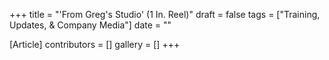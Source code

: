 +++
title = "'From Greg's Studio' (1 In. Reel)"
draft = false
tags = ["Training, Updates, & Company Media"]
date = ""

[Article]
contributors = []
gallery = []
+++